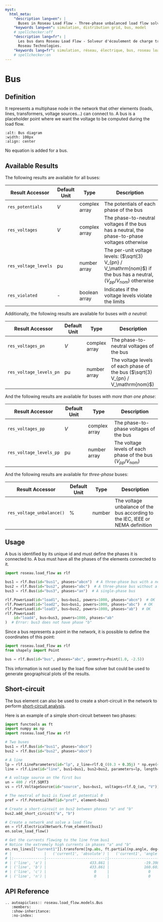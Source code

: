 ```yaml
---
myst:
  html_meta:
    "description lang=en": |
      Buses in Roseau Load Flow - Three-phase unbalanced load flow solver in a Python API by Roseau Technologies.
    "keywords lang=en": simulation, distribution grid, bus, model
    # spellchecker:off
    "description lang=fr": |
      Les bus dans Roseau Load Flow - Solveur d'écoulement de charge triphasé et déséquilibré dans une API Python par
      Roseau Technologies.
    "keywords lang=fr": simulation, réseau, électrique, bus, roseau load flow, modèle
    # spellchecker:on
---
```


# Bus

## Definition

It represents a multiphase node in the network that other elements (loads, lines, transformers,
voltage sources...) can connect to. A bus is a placeholder point where we want the voltage to be
computed during the load flow.

```{image} /_static/Bus.svg
:alt: Bus diagram
:width: 100px
:align: center
```

No equation is added for a bus.

## Available Results

The following results are available for all buses:

| Result Accessor      | Default Unit  | Type          | Description                                                                                                                       |
| -------------------- | ------------- | ------------- | --------------------------------------------------------------------------------------------------------------------------------- |
| `res_potentials`     | $V$           | complex array | The potentials of each phase of the bus                                                                                           |
| `res_voltages`       | $V$           | complex array | The phase-to-neutral voltages if the bus has a neutral, the phase-to-phase voltages otherwise                                     |
| `res_voltage_levels` | $\mathrm{pu}$ | number array  | The per-unit voltage levels: ($\sqrt{3} V_{pn} / V_\mathrm{nom}$) if the bus has a neutral, ($V_{pp} / V_\mathrm{nom}$) otherwise |
| `res_violated`       | -             | boolean array | Indicates if the voltage levels violate the limits                                                                                |

Additionally, the following results are available for buses _with a neutral_:

| Result Accessor         | Default Unit  | Type          | Description                                                                      |
| ----------------------- | ------------- | ------------- | -------------------------------------------------------------------------------- |
| `res_voltages_pn`       | $V$           | complex array | The phase-to-neutral voltages of the bus                                         |
| `res_voltage_levels_pn` | $\mathrm{pu}$ | number array  | The voltage levels of each phase of the bus ($\sqrt{3} V_{pn} / V_\mathrm{nom}$) |

And the following results are available for buses _with more than one phase_:

| Result Accessor         | Default Unit  | Type          | Description                                                             |
| ----------------------- | ------------- | ------------- | ----------------------------------------------------------------------- |
| `res_voltages_pp`       | $V$           | complex array | The phase-to-phase voltages of the bus                                  |
| `res_voltage_levels_pp` | $\mathrm{pu}$ | number array  | The voltage levels of each phase of the bus ($V_{pp} / V_\mathrm{nom}$) |

And the following results are available for _three-phase_ buses:

| Result Accessor           | Default Unit | Type   | Description                                                                    |
| ------------------------- | ------------ | ------ | ------------------------------------------------------------------------------ |
| `res_voltage_unbalance()` | $\%$         | number | The voltage unbalance of the bus according to the IEC, IEEE or NEMA definition |

## Usage

A bus is identified by its unique id and must define the phases it is connected to. A bus must
have all the phases of the elements connected to it.

```python
import roseau.load_flow as rlf

bus1 = rlf.Bus(id="bus1", phases="abcn")  # A three-phase bus with a neutral
bus2 = rlf.Bus(id="bus2", phases="abc")  # A three-phase bus without a neutral
bus3 = rlf.Bus(id="bus3", phases="an")  # A single-phase bus

rlf.PowerLoad(id="load1", bus=bus1, powers=1000, phases="abcn")  # OK
rlf.PowerLoad(id="load2", bus=bus1, powers=1000, phases="abc")  # OK
rlf.PowerLoad(id="load3", bus=bus2, powers=1000, phases="ab")  # OK
rlf.PowerLoad(
    id="load4", bus=bus3, powers=1000, phases="ab"
)  # Error: bus3 does not have phase "b"
```

Since a bus represents a point in the network, it is possible to define the coordinates of this
point:

```python
import roseau.load_flow as rlf
from shapely import Point

bus = rlf.Bus(id="bus", phases="abc", geometry=Point(1.0, -2.5))
```

This information is not used by the load flow solver but could be used to generate geographical
plots of the results.

## Short-circuit

The bus element can also be used to create a short-circuit in the network to perform
[short-circuit analysis](../usage/Short_Circuit.md).

Here is an example of a simple short-circuit between two phases:

```python
import functools as ft
import numpy as np
import roseau.load_flow as rlf

# Two buses
bus1 = rlf.Bus(id="bus1", phases="abcn")
bus2 = rlf.Bus(id="bus2", phases="abcn")

# A line
lp = rlf.LineParameters(id="lp", z_line=rlf.Q_((0.3 + 0.35j) * np.eye(4), "ohm/km"))
line = rlf.Line(id="line", bus1=bus1, bus2=bus2, parameters=lp, length=rlf.Q_(1, "km"))

# A voltage source on the first bus
un = 400 / rlf.SQRT3
vs = rlf.VoltageSource(id="source", bus=bus1, voltages=rlf.Q_(un, "V"))

# The neutral of bus1 is fixed at potential 0
pref = rlf.PotentialRef(id="pref", element=bus1)

# Create a short-circuit on bus2 between phases "a" and "b"
bus2.add_short_circuit("a", "b")

# Create a network and solve a load flow
en = rlf.ElectricalNetwork.from_element(bus1)
en.solve_load_flow()

# Get the currents flowing to the line from bus1
# Notice the extremely high currents in phases "a" and "b"
en.res_lines[["current1"]].transform([np.abs, ft.partial(np.angle, deg=True)])
# |               |   ('current1', 'absolute') |   ('current1', 'angle') |
# |:--------------|---------------------------:|------------------------:|
# | ('line', 'a') |                    433.861 |                -19.3987 |
# | ('line', 'b') |                    433.861 |                160.601  |
# | ('line', 'c') |                      0     |                  0      |
# | ('line', 'n') |                      0     |                  0      |
```

## API Reference

```{eval-rst}
.. autoapiclass:: roseau.load_flow.models.Bus
   :members:
   :show-inheritance:
   :no-index:
```
